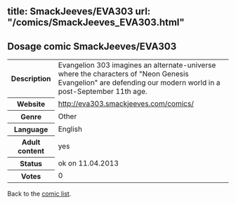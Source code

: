 title: SmackJeeves/EVA303
url: "/comics/SmackJeeves_EVA303.html"
---
Dosage comic SmackJeeves/EVA303
-----------------------------------------

<table class="comicinfo">
<tr>
<th>Description</th><td>Evangelion 303 imagines an alternate-universe where the characters of &quot;Neon Genesis Evangelion&quot; are defending our modern world in a post-September 11th age.</td>
</tr>
<tr>
<th>Website</th><td><a href="http://eva303.smackjeeves.com/comics/">http://eva303.smackjeeves.com/comics/</a></td>
</tr>
<tr>
<th>Genre</th><td>Other</td>
</tr>
<tr>
<th>Language</th><td>English</td>
</tr>
<tr>
<th>Adult content</th><td>yes</td>
</tr>
<tr>
<th>Status</th><td>ok on 11.04.2013</td>
</tr>
<tr>
<th>Votes</th><td>0</div></td>
</tr>
</table>

Back to the [comic list](../comic-index.html).
